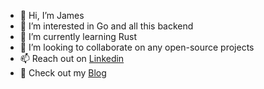 - 👋 Hi, I’m James
- 👀 I’m interested in Go and all this backend
- 🌱 I’m currently learning Rust
- 💞️ I’m looking to collaborate on any open-source projects
- 📫 Reach out on [Linkedin](https://www.linkedin.com/in/james-farrell-eng/)
- 📘 Check out my [Blog](https://james-farrell.com)

<!---
farrej10/farrej10 is a ✨ special ✨ repository because its `README.md` (this file) appears on your GitHub profile.
You can click the Preview link to take a look at your changes.
--->
